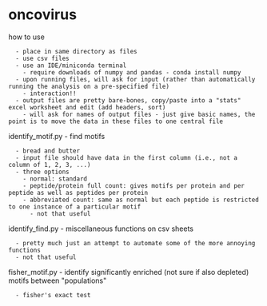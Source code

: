 # oncovirus

how to use
```
  - place in same directory as files
  - use csv files
  - use an IDE/miniconda terminal
    - require downloads of numpy and pandas - conda install numpy
  - upon running files, will ask for input (rather than automatically running the analysis on a pre-specified file)
    - interaction!!
  - output files are pretty bare-bones, copy/paste into a "stats" excel worksheet and edit (add headers, sort)
    - will ask for names of output files - just give basic names, the point is to move the data in these files to one central file
```

identify_motif.py - find motifs
```
  - bread and butter
  - input file should have data in the first column (i.e., not a column of 1, 2, 3, ...)
  - three options
    - normal: standard
    - peptide/protein full count: gives motifs per protein and per peptide as well as peptides per protein
    - abbreviated count: same as normal but each peptide is restricted to one instance of a particular motif
      - not that useful
```
      
identify_find.py - miscellaneous functions on csv sheets
```
  - pretty much just an attempt to automate some of the more annoying functions
  - not that useful
```
  
fisher_motif.py - identify significantly enriched (not sure if also depleted) motifs between "populations"
```  
  - fisher's exact test
```
